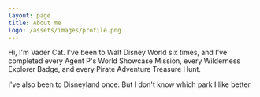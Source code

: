 ```yaml
---
layout: page
title: About me
logo: /assets/images/profile.png
---
```


Hi, I'm Vader Cat. I've been to Walt Disney World six times, and I've completed
every Agent P's World Showcase Mission, every Wilderness Explorer Badge, and
every Pirate Adventure Treasure Hunt.

I've also been to Disneyland once. But I don't know which park I like better.
